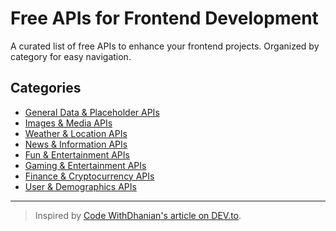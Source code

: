# Free APIs for Frontend Development

A curated list of free APIs to enhance your frontend projects. Organized by category for easy navigation.

## Categories

- [General Data & Placeholder APIs](./general-data-placeholder-apis.md)
- [Images & Media APIs](./images-media-apis.md)
- [Weather & Location APIs](./weather-location-apis.md)
- [News & Information APIs](./news-information-apis.md)
- [Fun & Entertainment APIs](./fun-entertainment-apis.md)
- [Gaming & Entertainment APIs](./gaming-entertainment-apis.md)
- [Finance & Cryptocurrency APIs](./finance-cryptocurrency-apis.md)
- [User & Demographics APIs](./user-demographics-apis.md)

---

> Inspired by [Code WithDhanian's article on DEV.to](https://dev.to/code_2/free-apis-for-frontend-development-1o55).
